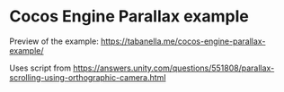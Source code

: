 # Cocos Engine Parallax example

Preview of the example: https://tabanella.me/cocos-engine-parallax-example/

Uses script from https://answers.unity.com/questions/551808/parallax-scrolling-using-orthographic-camera.html